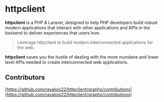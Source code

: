 # httpclient

**httpclient** is a PHP & Laravel, designed to help PHP developers build robust modern applications that interact with other applications and APIs in the backend to deliver experiences that users love.

>Leverage httpclient to build modern interconnected applications for the web.

**httpclient** saves you the hustle of dealing with the more mundane and lower level APIs needed to create interconnected web applications.

## Contributors
[https://github.com/rayalois22/httpclient/graphs/contributions](https://github.com/rayalois22/httpclient/graphs/contributions)
